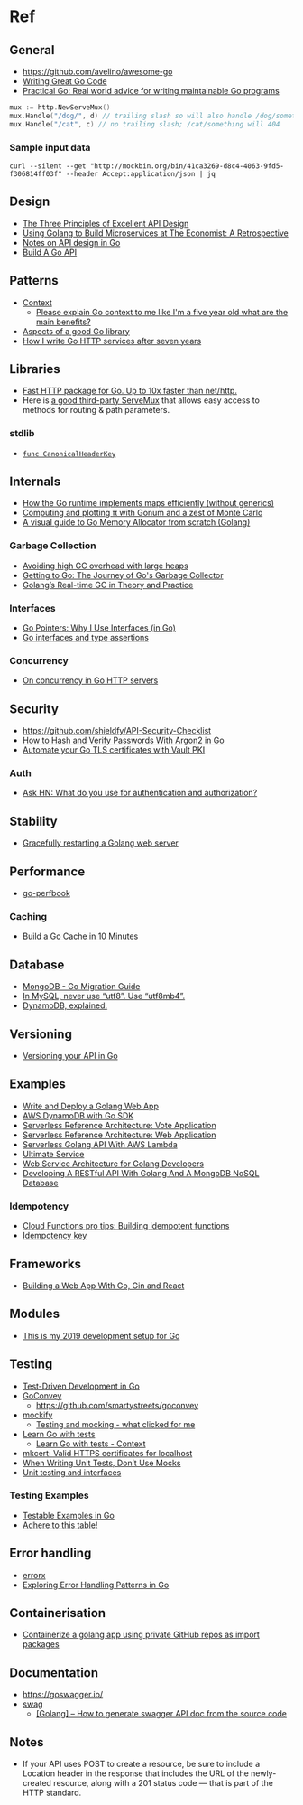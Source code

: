 # Ref

## General

- <https://github.com/avelino/awesome-go>
- [Writing Great Go Code](https://scene-si.org/2018/07/24/writing-great-go-code/)
- [Practical Go: Real world advice for writing maintainable Go programs](https://dave.cheney.net/practical-go/presentations/qcon-china.html)

``` go
mux := http.NewServeMux()
mux.Handle("/dog/", d) // trailing slash so will also handle /dog/something/else
mux.Handle("/cat", c) // no trailing slash; /cat/something will 404
```

### Sample input data

``` shell
curl --silent --get "http://mockbin.org/bin/41ca3269-d8c4-4063-9fd5-f306814ff03f" --header Accept:application/json | jq
```

## Design

- [The Three Principles of Excellent API Design](https://nordicapis.com/the-three-principles-of-excellent-api-design/)
- [Using Golang to Build Microservices at The Economist: A Retrospective](https://www.infoq.com/articles/golang-the-economist)
- [Notes on API design in Go](https://xyrillian.de/thoughts/posts/golang-api-design.html)
- [Build A Go API](https://medium.com/commonbond-engineering/build-a-go-api-eb27e6663d78)

## Patterns

- [Context](https://blog.golang.org/context)
  - [Please explain Go context to me like I'm a five year old what are the main benefits?](https://www.reddit.com/r/golang/comments/afuh8f/please_explain_go_context_to_me_like_im_a_five/)
- [Aspects of a good Go library](https://medium.com/@cep21/aspects-of-a-good-go-library-7082beabb403)
- [How I write Go HTTP services after seven years](https://medium.com/statuscode/how-i-write-go-http-services-after-seven-years-37c208122831)

## Libraries

- [Fast HTTP package for Go. Up to 10x faster than net/http.](https://github.com/valyala/fasthttp)
- Here is [a good third-party ServeMux](https://godoc.org/github.com/julienschmidt/httprouter) that allows easy access to methods for routing & path parameters.

### stdlib

- [`func CanonicalHeaderKey`](https://golang.org/pkg/net/http/#CanonicalHeaderKey)

## Internals

- [How the Go runtime implements maps efficiently (without generics)](https://dave.cheney.net/2018/05/29/how-the-go-runtime-implements-maps-efficiently-without-generics)
- [Computing and plotting π with Gonum and a zest of Monte Carlo](https://blog.gopheracademy.com/advent-2018/montecarlo/)
- [A visual guide to Go Memory Allocator from scratch (Golang)](https://blog.learngoprogramming.com/a-visual-guide-to-golang-memory-allocator-from-ground-up-e132258453ed)

### Garbage Collection

- [Avoiding high GC overhead with large heaps](https://blog.gopheracademy.com/advent-2018/avoid-gc-overhead-large-heaps/)
- [Getting to Go: The Journey of Go's Garbage Collector](https://blog.golang.org/ismmkeynote)
- [Golang’s Real-time GC in Theory and Practice](https://making.pusher.com/golangs-real-time-gc-in-theory-and-practice/)

### Interfaces

- [Go Pointers: Why I Use Interfaces (in Go)](https://medium.com/@kent.rancourt/go-pointers-why-i-use-interfaces-in-go-338ae0bdc9e4)
- [Go interfaces and type assertions](https://marcofranssen.nl/go-interfaces-and-type-assertions/)

### Concurrency

- [On concurrency in Go HTTP servers](https://eli.thegreenplace.net/2019/on-concurrency-in-go-http-servers/)

## Security

- <https://github.com/shieldfy/API-Security-Checklist>
- [How to Hash and Verify Passwords With Argon2 in Go](https://www.alexedwards.net/blog/how-to-hash-and-verify-passwords-with-argon2-in-go)
- [Automate your Go TLS certificates with Vault PKI](https://talks.godoc.org/github.com/johanbrandhorst/presentations/certify/certify.slide)

### Auth

- [Ask HN: What do you use for authentication and authorization?](https://news.ycombinator.com/item?id=18767767)

## Stability

- [Gracefully restarting a Golang web server](https://tomaz.lovrec.eu/posts/graceful-server-restart/)

## Performance

- [go-perfbook](https://github.com/dgryski/go-perfbook)

### Caching

- [Build a Go Cache in 10 Minutes](https://hackernoon.com/build-a-go-cache-in-10-minutes-c908a8255568)

## Database

- [MongoDB - Go Migration Guide](https://www.mongodb.com/blog/post/go-migration-guide)
- [In MySQL, never use “utf8”. Use “utf8mb4”.](https://medium.com/@adamhooper/in-mysql-never-use-utf8-use-utf8mb4-11761243e434)
- [DynamoDB, explained.](https://www.dynamodbguide.com)

## Versioning

- [Versioning your API in Go](https://dev.to/geosoft1/versioning-your-api-in-go-1g4h)

## Examples

- [Write and Deploy a Golang Web App](https://vpsranked.com/write-and-deploy-a-golang-web-app/)
- [AWS DynamoDB with Go SDK](https://github.com/aws/aws-sdk-go-v2/tree/master/example/service/dynamodb)
- [Serverless Reference Architecture: Vote Application](https://github.com/aws-samples/lambda-refarch-voteapp)
- [Serverless Reference Architecture: Web Application](https://github.com/aws-samples/lambda-refarch-webapp)
- [Serverless Golang API With AWS Lambda](https://dzone.com/articles/serverless-golang-api-with-aws-lambda)
- [Ultimate Service](https://github.com/ardanlabs/service)
- [Web Service Architecture for Golang Developers](https://boobo94.xyz/web-service/webservice-architecture-golang/)
- [Developing A RESTful API With Golang And A MongoDB NoSQL Database](https://www.thepolyglotdeveloper.com/2019/02/developing-restful-api-golang-mongodb-nosql-database/)

### Idempotency

- [Cloud Functions pro tips: Building idempotent functions](https://cloud.google.com/blog/products/serverless/cloud-functions-pro-tips-building-idempotent-functions)
- [Idempotency key](https://stripe.com/blog/idempotency)

## Frameworks

- [Building a Web App With Go, Gin and React](https://hakaselogs.me/2018-04-20/building-a-web-app-with-go-gin-and-react/)

## Modules

- [This is my 2019 development setup for Go](https://medium.com/@pettersenkim/a-2019-example-of-a-go-development-environment-with-go-modules-f4a4c188b3c2)

## Testing

- [Test-Driven Development in Go](https://medium.com/@pierreprinetti/test-driven-development-in-go-baeab5adb468)
- [GoConvey](http://goconvey.co)
  - <https://github.com/smartystreets/goconvey>
- [mockify](https://github.com/brianmoran/mockify)
  - [Testing and mocking - what clicked for me](https://javorszky.co.uk/2019/02/09/testing-and-mocking-what-clicked-for-me/)
- [Learn Go with tests](https://github.com/quii/learn-go-with-tests)
  - [Learn Go with tests - Context](https://dev.to/quii/learn-go-with-tests---context-mi)
- [mkcert: Valid HTTPS certificates for localhost](https://blog.filippo.io/mkcert-valid-https-certificates-for-localhost/)
- [When Writing Unit Tests, Don’t Use Mocks](https://sendgrid.com/blog/when-writing-unit-tests-dont-use-mocks/)
- [Unit testing and interfaces](https://blog.andreiavram.ro/golang-unit-testing-interfaces/)

### Testing Examples

- [Testable Examples in Go](https://blog.golang.org/examples)
- [Adhere to this table!](https://www.restapitutorial.com/lessons/httpmethods.html)

## Error handling

- [errorx](https://github.com/joomcode/errorx)
- [Exploring Error Handling Patterns in Go](https://8thlight.com/blog/kyle-krull/2018/08/13/exploring-error-handling-patterns-in-go.html)

## Containerisation

- [Containerize a golang app using private GitHub repos as import packages](https://medium.com/@anuragdhingra/containerize-a-golang-app-using-private-github-repos-as-import-packages-51e993afe394)

## Documentation

- <https://goswagger.io/>
- [swag](https://github.com/swaggo/swag)
  - [[Golang] – How to generate swagger API doc from the source code](https://dev4devs.com/2019/02/08/golang-how-to-generate-swagger-api-doc-from-the-source-code/)

## Notes

- If your API uses POST to create a resource, be sure to include a Location header in the response that includes the URL of the newly-created resource, along with a 201 status code — that is part of the HTTP standard.
